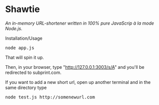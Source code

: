Shawtie
===================

_An in-memory URL-shortener written in 100% pure JavaScrip à la mode Node.js._

Installation/Usage
<pre>
node app.js    
</pre>

That will spin it up.

Then, in your browser, type "http://127.0.0.1:3003/s/A" and you'll be redirected to subprint.com.

If you want to add a new short url, open up another terminal and in the same directory type

<pre>
node test.js http://somenewurl.com
</pre>


